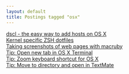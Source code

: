 ```yaml
---
layout: default
title: Postings tagged "osx"
---
```

[dscl - the easy way to add hosts on OS X](http://janesconference.github.com/KievII/2009/07/dscl-the-easy-way-to-add-hosts-on-osx)<br />
[Kernel specific ZSH dotfiles](http://janesconference.github.com/KievII/2009/08/kernel-specific-zsh-dotfiles)<br />
[Taking screenshots of web pages with macruby](http://janesconference.github.com/KievII/2009/11/taking-screenshots-of-web-pages-with-macruby)<br />
[Tip: Open new tab in OS X Terminal](http://janesconference.github.com/KievII/2009/08/tip-open-new-tab-in-osx-terminal)<br />
[Tip: Zoom keyboard shortcut for OS X](http://janesconference.github.com/KievII/2009/11/zoom-keyboard-shortcut-for-os-x)<br />
[Tip: Move to directory and open in TextMate](http://janesconference.github.com/KievII/2009/08/tip-move-to-directory-and-open-in-textmate)<br />
